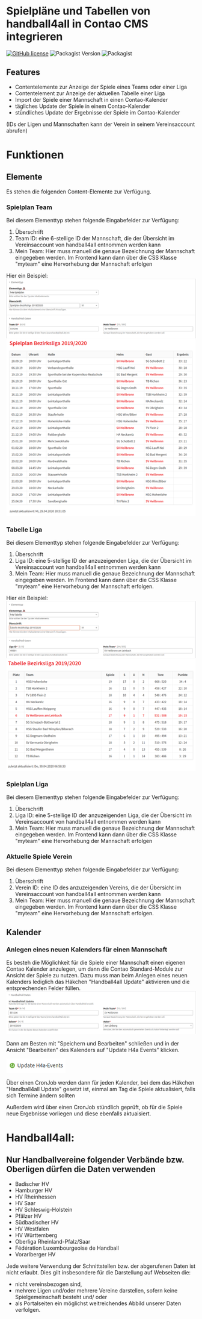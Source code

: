 # Spielpläne und Tabellen von handball4all in Contao CMS integrieren

[![GitHub license](https://img.shields.io/github/license/janborg/contao-h4a_tabellen)](https://github.com/janborg/contao-h4a_tabellen)
![Packagist Version](https://img.shields.io/packagist/v/janborg/contao-h4a_tabellen)
![Packagist](https://img.shields.io/packagist/dt/janborg/contao-h4a_tabellen)

## Features
- Contentelemente zur Anzeige der Spiele eines Teams oder einer Liga 
- Contentelement zur Anzeige der aktuellen Tabelle einer Liga
- Import der Spiele einer Mannschaft in einen Contao-Kalender 
- tägliches Update der Spiele in einem Contao-Kalender 
- stündliches Update der Ergebnisse der Spiele im Contao-Kalender

(IDs der Ligen und Mannschaften kann der Verein in seinem Vereinsaccount abrufen)


# Funktionen
## Elemente
Es stehen die folgenden Content-Elemente zur Verfügung.

### Spielplan Team
Bei diesem Elementtyp stehen folgende Eingabefelder zur Verfügung:
1. Überschrift
2. Team ID: eine 6-stellige ID der Mannschaft, die der Übersicht im Vereinsaccount von handball4all entnommen werden kann
3. Mein Team: Hier muss manuell die genaue Bezeichnung der Mannschaft eingegeben werden. Im Frontend kann dann über die CSS Klasse "myteam" eine Hervorhebung der Mannschaft erfolgen

Hier ein Beispiel:
![](docs/images/h4a_Spielplan_BE.png)
![](docs/images/h4a_Spielplan_FE.png)

### Tabelle Liga
Bei diesem Elementtyp stehen folgende Eingabefelder zur Verfügung:
1. Überschrift
2. Liga ID: eine 5-stellige ID der anzuzeigenden Liga, die der Übersicht im Vereinsaccount von handball4all entnommen werden kann
3. Mein Team: Hier muss manuell die genaue Bezeichnung der Mannschaft eingegeben werden. Im Frontend kann dann über die CSS Klasse "myteam" eine Hervorhebung der Mannschaft erfolgen.

Hier ein Beispiel:
![](docs/images/h4a_Tabelle_BE.png)
![](docs/images/h4a_Tabelle_FE.png)

### Spielplan Liga
Bei diesem Elementtyp stehen folgende Eingabefelder zur Verfügung:
1. Überschrift
2. Liga ID: eine 5-stellige ID der anzuzeigenden Liga, die der Übersicht im Vereinsaccount von handball4all entnommen werden kann
3. Mein Team: Hier muss manuell die genaue Bezeichnung der Mannschaft eingegeben werden. Im Frontend kann dann über die CSS Klasse "myteam" eine Hervorhebung der Mannschaft erfolgen

### Aktuelle Spiele Verein
Bei diesem Elementtyp stehen folgende Eingabefelder zur Verfügung:
1. Überschrift
2. Verein ID: eine ID des anzuzeigenden Vereins, die der Übersicht im Vereinsaccount von handball4all entnommen werden kann
3. Mein Team: Hier muss manuell die genaue Bezeichnung der Mannschaft eingegeben werden. Im Frontend kann dann über die CSS Klasse "myteam" eine Hervorhebung der Mannschaft erfolgen.


## Kalender
### Anlegen eines neuen Kalenders für einen Mannschaft
Es besteh die Möglichkeit für die Spiele einer Mannschaft einen eigenen Contao Kalender anzulegen, um dann die Contao Standard-Module zur Ansicht der Spiele zu nutzen.
 Dazu muss man beim Anlegen eines neuen Kalenders lediglich das Häkchen "Handball4all Update" aktivieren und die entsprechenden Felder füllen.
![](docs/images/h4a_Kalender.png)

Dann am Besten mit "Speichern und Bearbeiten" schließen und in der Ansicht "Bearbeiten" des Kalenders auf "Update H4a Events" klicken.

![](docs/images/h4a_Update_Events.png)

Über einen CronJob werden dann für jeden Kalender, bei dem das Häkchen "Handball4all Update" gesetzt ist, einmal am Tag die Spiele aktualisiert, falls sich Termine ändern sollten

Außerdem wird über einen CronJob stündlich geprüft, ob für die Spiele neue Ergebnisse vorliegen und diese ebenfalls aktuaisiert.

# Handball4all: 
## Nur Handballvereine folgender Verbände bzw. Oberligen dürfen die Daten verwenden
- Badischer HV
- Hamburger HV
- HV Rheinhessen
- HV Saar
- HV Schleswig-Holstein
- Pfälzer HV
- Südbadischer HV
- HV Westfalen
- HV Württemberg
- Oberliga Rheinland-Pfalz/Saar
- Fédération Luxembourgeoise de Handball
- Vorarlberger HV

Jede weitere Verwendung der Schnittstellen bzw. der abgerufenen Daten ist nicht erlaubt. Dies gilt insbesondere für die Darstellung auf Webseiten die:

- nicht vereinsbezogen sind,
- mehrere Ligen und/oder mehrere Vereine darstellen, sofern keine Spielgemeinschaft besteht und/ oder
- als Portalseiten ein möglichst weitreichendes Abbild unserer Daten verfolgen.
